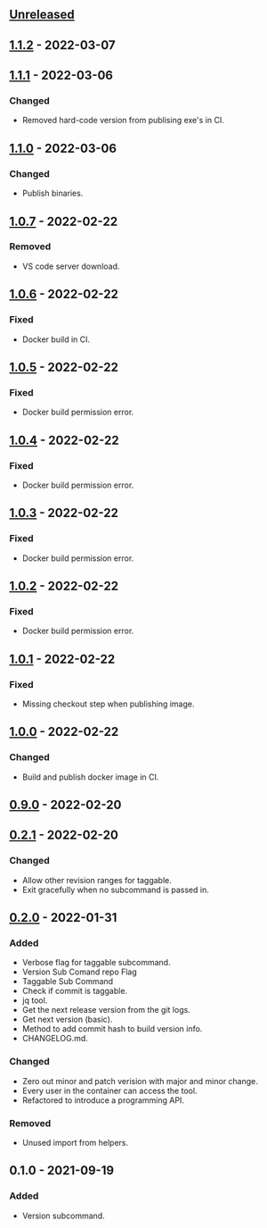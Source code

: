 <a name="unreleased"></a>
## [Unreleased]


<a name="1.1.2"></a>
## [1.1.2] - 2022-03-07

<a name="1.1.1"></a>
## [1.1.1] - 2022-03-06
### Changed
- Removed hard-code version from publising exe's in CI.


<a name="1.1.0"></a>
## [1.1.0] - 2022-03-06
### Changed
- Publish binaries.


<a name="1.0.7"></a>
## [1.0.7] - 2022-02-22
### Removed
- VS code server download.


<a name="1.0.6"></a>
## [1.0.6] - 2022-02-22
### Fixed
- Docker build in CI.


<a name="1.0.5"></a>
## [1.0.5] - 2022-02-22
### Fixed
- Docker build permission error.


<a name="1.0.4"></a>
## [1.0.4] - 2022-02-22
### Fixed
- Docker build permission error.


<a name="1.0.3"></a>
## [1.0.3] - 2022-02-22
### Fixed
- Docker build permission error.


<a name="1.0.2"></a>
## [1.0.2] - 2022-02-22
### Fixed
- Docker build permission error.


<a name="1.0.1"></a>
## [1.0.1] - 2022-02-22
### Fixed
- Missing checkout step when publishing image.


<a name="1.0.0"></a>
## [1.0.0] - 2022-02-22
### Changed
- Build and publish docker image in CI.


<a name="0.9.0"></a>
## [0.9.0] - 2022-02-20

<a name="0.2.1"></a>
## [0.2.1] - 2022-02-20
### Changed
- Allow other revision ranges for taggable.
- Exit gracefully when no subcommand is passed in.


<a name="0.2.0"></a>
## [0.2.0] - 2022-01-31
### Added
- Verbose flag for taggable subcommand.
- Version Sub Comand repo Flag
- Taggable Sub Command
- Check if commit is taggable.
- jq tool.
- Get the next release version from the git logs.
- Get next version (basic).
- Method to add commit hash to build version info.
- CHANGELOG.md.

### Changed
- Zero out minor and patch verision with major and minor change.
- Every user in the container can access the tool.
- Refactored to introduce a programming API.

### Removed
- Unused import from helpers.


<a name="0.1.0"></a>
## 0.1.0 - 2021-09-19
### Added
- Version subcommand.


[Unreleased]: https://github.com/kohirens/git-tool-belt/compare/1.1.2...HEAD
[1.1.2]: https://github.com/kohirens/git-tool-belt/compare/1.1.1...1.1.2
[1.1.1]: https://github.com/kohirens/git-tool-belt/compare/1.1.0...1.1.1
[1.1.0]: https://github.com/kohirens/git-tool-belt/compare/1.0.7...1.1.0
[1.0.7]: https://github.com/kohirens/git-tool-belt/compare/1.0.6...1.0.7
[1.0.6]: https://github.com/kohirens/git-tool-belt/compare/1.0.5...1.0.6
[1.0.5]: https://github.com/kohirens/git-tool-belt/compare/1.0.4...1.0.5
[1.0.4]: https://github.com/kohirens/git-tool-belt/compare/1.0.3...1.0.4
[1.0.3]: https://github.com/kohirens/git-tool-belt/compare/1.0.2...1.0.3
[1.0.2]: https://github.com/kohirens/git-tool-belt/compare/1.0.1...1.0.2
[1.0.1]: https://github.com/kohirens/git-tool-belt/compare/1.0.0...1.0.1
[1.0.0]: https://github.com/kohirens/git-tool-belt/compare/0.9.0...1.0.0
[0.9.0]: https://github.com/kohirens/git-tool-belt/compare/0.2.1...0.9.0
[0.2.1]: https://github.com/kohirens/git-tool-belt/compare/0.2.0...0.2.1
[0.2.0]: https://github.com/kohirens/git-tool-belt/compare/0.1.0...0.2.0
